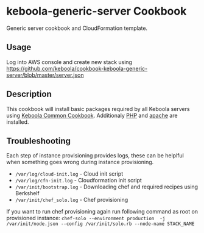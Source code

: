 keboola-generic-server Cookbook
===============================

Generic server cookbook and CloudFormation template.

Usage
-----
Log into AWS console and create new stack using https://github.com/keboola/cookbook-keboola-generic-server/blob/master/server.json


Description 
-----------

This cookbook will install basic packages required by all Keboola servers using [Keboola Common Cookbook](https://github.com/keboola/cookbook-keboola-common).  Additionaly [PHP](https://github.com/keboola/cookbook-keboola-php) and [apache](https://github.com/keboola/cookbook-keboola-apache2) are installed.



Troubleshooting
---------------
Each step of instance provisioning provides logs, these can be helplful when something goes wrong during instance provisioning.

* `/var/log/cloud-init.log` - Cloud init script
* `/var/log/cfn-init.log` - Cloudformation init script
* `/var/init/bootstrap.log` - Downloading chef and required recipes using Berkshelf
* `/var/init/chef_solo.log` - Chef provisioning

If you want to run chef provisioning again run following command as root on provisioned instance:
`chef-solo --environment production  -j /var/init/node.json --config /var/init/solo.rb --node-name STACK_NAME`
